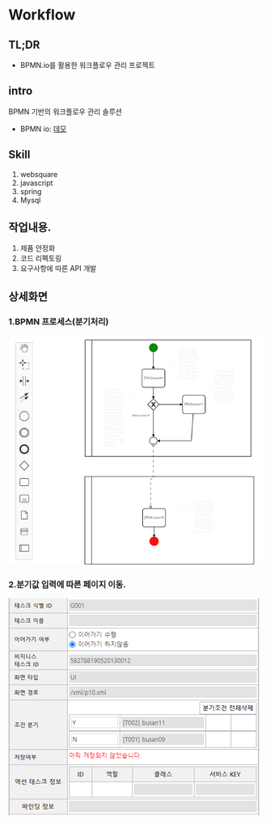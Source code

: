 # Workflow


## TL;DR
- BPMN.io를 활용한 워크플로우 관리 프로젝트


## intro
BPMN 기반의 워크플로우 관리 솔루션  
- BPMN io: [데모](https://demo.bpmn.io/s/start)


## Skill
1. websquare
2. javascript
3. spring
4. Mysql


## 작업내용.
1. 제품 안정화
2. 코드 리펙토링
3. 요구사항에 따른 API 개발


## 상세화면

### 1.BPMN 프로세스(분기처리)
![](../resource/workflow/1.png)


### 2.분기값 입력에 따른 페이지 이동.
![](../resource/workflow/5.png)


